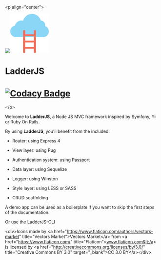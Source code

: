 &lt;p align="center"&gt;

![](https://image.flaticon.com/icons/svg/599/599182.svg)![](/assets/cloud.png)

# LadderJS 

# [![Codacy Badge](https://api.codacy.com/project/badge/Grade/ed3aa4d4c05243e0977af37fca4a8584)](https://www.codacy.com/app/havenS/ladderjs?utm_source=github.com&amp;utm_medium=referral&amp;utm_content=havenS/ladderjs&amp;utm_campaign=Badge_Grade)

&lt;/p&gt;

Welcome to **LadderJS**, a Node JS MVC framework inspired by Symfony, Yii or Ruby On Rails.

By using **LadderJS**, you'll benefit from the included:

* Router: using Express 4

* View layer: using Pug

* Authentication system: using Passport

* Data layer: using Sequelize

* Logger: using Winston

* Style layer: using LESS or SASS

* CRUD scaffolding

A demo app can be used as a boilerplate if you want to skip the first steps of the documentation.

Or use the LadderJS-CLI







&lt;div&gt;Icons made by &lt;a href="https://www.flaticon.com/authors/vectors-market" title="Vectors Market"&gt;Vectors Market&lt;/a&gt; from &lt;a href="https://www.flaticon.com/" title="Flaticon"&gt;www.flaticon.com&lt;/a&gt; is licensed by &lt;a href="http://creativecommons.org/licenses/by/3.0/" title="Creative Commons BY 3.0" target="\_blank"&gt;CC 3.0 BY&lt;/a&gt;&lt;/div&gt;


